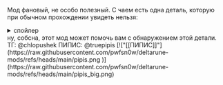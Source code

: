 Мод фановый, не особо полезный. С чаем есть одна деталь, которую при обычном прохождении увидеть нельзя:
<details>
  <summary>спойлер</summary>
  (цитата с вики)
В конце главы 4, если перед запечатыванием фонтана поговорить с Ральзеем и выбрать вариант «Это нормально — не улыбаться» (англ. It's okay not to smile), то чай Ральзея будет восстанавливать не 60 ОЗ, а 100 ОЗ, несмотря на то, что в главе 3 чай стал гнилым.
</details> 
ну, собсна, этот мод может помочь вам с обнаружением этой детали.
ТГ: @chlopushek
ПИПИС: @truepipis
[!["[[ПИПИС]]"](https://raw.githubusercontent.com/pwfsn0w/deltarune-mods/refs/heads/main/pipis.png )](https://raw.githubusercontent.com/pwfsn0w/deltarune-mods/refs/heads/main/pipis_big.png)
